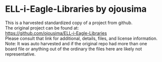 
# ELL-i-Eagle-Libraries by ojousima  
This is a harvested standardized copy of a project from github.  
The original project can be found at:  
https://github.com/ojousima/ELL-i-Eagle-Libraries  
Please consult that link for additional, details, files, and license information.  
Note: It was auto harvested and if the original repo had more than one board file or anything out of the ordinary the files here are likely not representative.  
    